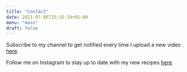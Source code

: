 ```yaml
---
title: "Contact"
date: 2021-07-06T15:35:24+01:00
menu: "main"
draft: false
---
```

Subscribe to my channel to get notified every time I upload a new video [here](https://www.youtube.com/channel/UCmWBx7zDJEplbd4Lo_y1M0g).

Follow me on Instagram to stay up to date with my new recipes [here](https://www.instagram.com/jumana_in_the_kitchen/?hl=en).